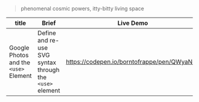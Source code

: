 > phenomenal cosmic powers, itty-bitty living space

| title                                 | Brief                                                    | Live Demo                                   |
| ------------------------------------- | -------------------------------------------------------- | ------------------------------------------- |
| Google Photos and the `<use>` Element | Define and re-use SVG syntax through the `<use>` element | https://codepen.io/borntofrappe/pen/QWyaNep |
